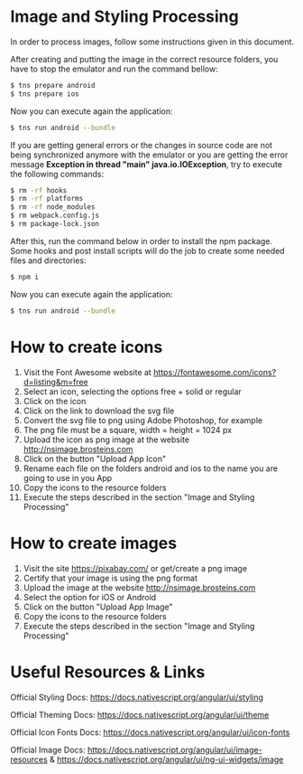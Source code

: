 
# Image and Styling Processing

In order to process images, follow some instructions given in this document.

After creating and putting the image in the correct resource folders, you have to stop the emulator and run the command bellow:

```bash
$ tns prepare android
$ tns prepare ios
```

Now you can execute again the application:

```bash
$ tns run android --bundle
```

If you are getting general errors or the changes in source code are not being synchronized anymore with the emulator or you are getting the error message **Exception in thread "main" java.io.IOException**, try to execute the following commands:

```bash
$ rm -rf hooks
$ rm -rf platforms
$ rm -rf node_modules
$ rm webpack.config.js
$ rm package-lock.json
```

After this, run the command below in order to install the npm package. Some hooks and post install scripts will do the job to create some needed files and directories:

```bash
$ npm i
```

Now you can execute again the application:

```bash
$ tns run android --bundle
```

# How to create icons

1. Visit the Font Awesome website at https://fontawesome.com/icons?d=listing&m=free
1. Select an icon, selecting the options free + solid or regular
1. Click on the icon
1. Click on the link to download the svg file
1. Convert the svg file to png using Adobe Photoshop, for example
1. The png file must be a square, width = height = 1024 px
1. Upload the icon as png image at the website http://nsimage.brosteins.com
1. Click on the button "Upload App Icon"
1. Rename each file on the folders android and ios to the name you are going to use in you App
1. Copy the icons to the resource folders
1. Execute the steps described in the section "Image and Styling Processing"


# How to create images

1. Visit the site https://pixabay.com/ or get/create a png image
1. Certify that your image is using the png format
1. Upload the image at the website http://nsimage.brosteins.com
1. Select the option for iOS or Android
1. Click on the button "Upload App Image"
1. Copy the icons to the resource folders
1. Execute the steps described in the section "Image and Styling Processing"


# Useful Resources & Links

Official Styling Docs: https://docs.nativescript.org/angular/ui/styling

Official Theming Docs: https://docs.nativescript.org/angular/ui/theme

Official Icon Fonts Docs: https://docs.nativescript.org/angular/ui/icon-fonts

Official Image Docs: https://docs.nativescript.org/angular/ui/image-resources & https://docs.nativescript.org/angular/ui/ng-ui-widgets/image

